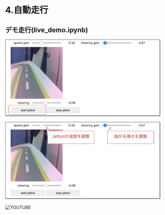 # 4.自動走行

## デモ走行(live_demo.ipynb)

![](./img/run001.jpg)

![](./img/run002.jpg)

![YOUTUBE](ZJjPNkmqPRk)
